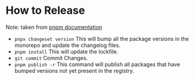 # How to Release

Note: taken from [pnpm documentation](https://pnpm.js.org/en/using-changesets#releasing-changes)

- `pnpx changeset version`
  This will bump all the package versions in the monorepo and update the changelog files.
- `pnpm install`
  This will update the lockfile.
- `git commit`
  Commit Changes.
- `pnpm publish -r`
  This command will publish all packages that have bumped versions not yet present in the registry.
